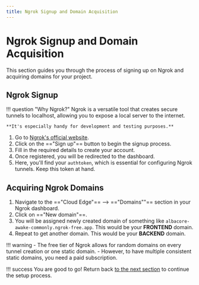 ```yaml
---
title: Ngrok Signup and Domain Acquisition
---
```


# Ngrok Signup and Domain Acquisition

This section guides you through the process of signing up on Ngrok and acquiring domains for your project.

## Ngrok Signup

!!! question "Why Ngrok?"
    Ngrok is a versatile tool that creates secure tunnels to localhost, allowing you to expose a local server to the internet. 
    
    **It's especially handy for development and testing purposes.**

1. Go to [Ngrok's official website](https://ngrok.com/).
2. Click on the =="Sign up"== button to begin the signup process.
3. Fill in the required details to create your account. 
4. Once registered, you will be redirected to the dashboard. 
5. Here, you'll find your `authtoken`, which is essential for configuring Ngrok tunnels. Keep this token at hand.

## Acquiring Ngrok Domains

1. Navigate to the =="Cloud Edge"== --> =="Domains""== section in your Ngrok dashboard.
2. Click on =="New domain"==.
3. You will be assigned newly created domain of something like `albacore-awake-commonly.ngrok-free.app`. This would be your **FRONTEND** domain.
4. Repeat to get another domain. This would be your **BACKEND** domain.

!!! warning
    - The free tier of Ngrok allows for random domains on every tunnel creation or one static domain. 
    - However, to have multiple consistent static domains, you need a paid subscription.

!!! success
    You are good to go! Return back [to the next section](https://docs.medsync.botfather.dev/configuration/) to continue the setup process.
